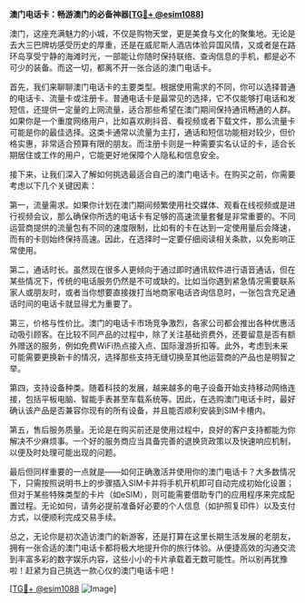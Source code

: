 **澳门电话卡：畅游澳门的必备神器[[TG💪+ @esim1088](https://t.me/s/esim1088)]**

澳门，这座充满魅力的小城，不仅是购物天堂，更是美食与文化的聚集地。无论是去大三巴牌坊感受历史的厚重，还是在威尼斯人酒店体验异国风情，又或者是在路环岛享受宁静的海滩时光，一部能让你随时保持联络、查询信息的手机，都是必不可少的装备。而这一切，都离不开一张合适的澳门电话卡。

首先，我们来聊聊澳门电话卡的主要类型。根据使用需求的不同，你可以选择普通的电话卡、流量卡或注册卡。普通电话卡是最常见的选择，它不仅能够打电话和发短信，还提供一定量的上网流量，适合那些希望在澳门期间保持通讯畅通的人群。如果你是一个重度网络用户，比如喜欢刷抖音、看视频或者下载文件，那么流量卡可能是你的最佳选择。这类卡通常以流量为主打，通话和短信功能相对较少，但价格实惠，非常适合预算有限的朋友。而注册卡则是一种需要实名认证的卡，适合长期居住或工作的用户，它能更好地保障个人隐私和信息安全。

接下来，让我们深入了解如何挑选最适合自己的澳门电话卡。在购买之前，你需要考虑以下几个关键因素：

第一，流量需求。如果你计划在澳门期间频繁使用社交媒体、观看在线视频或是进行视频会议，那么确保你所选的电话卡有足够的高速流量套餐是非常重要的。不同运营商提供的流量包有不同的速度限制，比如有的卡在达到一定使用量后会降速，而有的卡则始终保持高速。因此，在选择时一定要仔细阅读相关条款，以免影响正常使用。

第二，通话时长。虽然现在很多人更倾向于通过即时通讯软件进行语音通话，但在某些情况下，传统的电话服务仍然是不可或缺的。比如当你遇到紧急情况需要联系家人或朋友时，或者当你想要直接拨打当地商家电话咨询信息时，一张包含充足通话时间的电话卡就显得尤为重要了。

第三，价格与性价比。澳门的电话卡市场竞争激烈，各家公司都会推出各种优惠活动吸引顾客。在比较不同产品的过程中，除了关注基础资费外，还要留意是否有额外赠送的服务，例如免费WiFi热点接入点、国际漫游折扣等。此外，考虑到未来可能需要更换新卡的情况，选择那些支持无缝切换至其他运营商的产品也是明智之举。

第四，支持设备种类。随着科技的发展，越来越多的电子设备开始支持移动网络连接，包括平板电脑、智能手表甚至车载系统等。因此，在选购澳门电话卡时，最好确认该产品是否兼容你现有的所有设备，并且能否顺利安装到SIM卡槽内。

第五，售后服务质量。无论是在购买前还是使用过程中，良好的客户支持都能为你解决不少麻烦事。一个好的服务商应当具备完善的退换货政策以及快速响应机制，以便及时处理可能出现的问题。

最后但同样重要的一点就是——如何正确激活并使用你的澳门电话卡？大多数情况下，只需按照说明书上的步骤插入SIM卡并将手机开机即可自动完成初始化设置；但对于某些特殊类型的卡片（如eSIM），则可能需要借助专门的应用程序来完成配置过程。无论如何，请务必提前准备好必要的个人信息（如护照复印件）以及支付方式，以便顺利完成交易手续。

总之，无论你是初次造访澳门的新游客，还是打算在这里长期生活发展的老朋友，拥有一张合适的澳门电话卡都将极大地提升你的旅行体验。从便捷高效的沟通交流到丰富多彩的数字娱乐内容，这些小小的卡片承载着无数可能性。所以别再犹豫啦！赶紧为自己挑选一款心仪的澳门电话卡吧！

[[TG💪+ @esim1088](https://t.me/s/esim1088) ![Image](https://i.postimg.cc/4NQfJmqS/Snipaste-2025-05-13-00-14-12.png)]